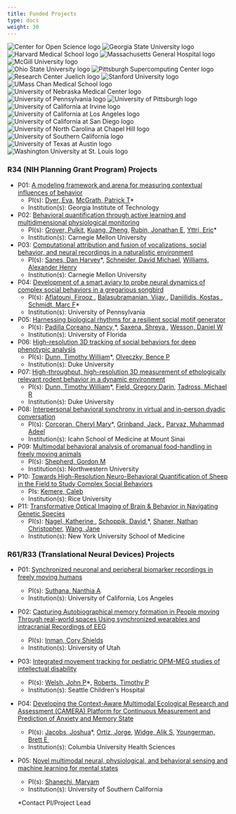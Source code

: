 ```yaml
---
title: Funded Projects
type: docs
weight: 30
---
```


<!-- Our efforts are substantially informed and enhanced through the breadth and depth of scientific expertise of our collaborators in both [Collaborative Projects](#collaborative-projects) and [Service Projects](#service-projects).

[Contact us](mailto:info@repronim.org) if you are interested in becoming a ReproNim Collaborative or Service Project. -->

<link rel="stylesheet" href="/css/logos.css">
<div class="container logos">
    <div class="logos-1">
        <img src="/images/logos/center-for-open-sience.png" alt="Center for Open Science logo" />
        <img src="/images/logos/georgia-state-university.png" alt="Georgia State University logo" />
        <img src="/images/logos/harvard-medical-school.png" alt="Harvard Medical School logo" />
        <img src="/images/logos/mgh.png" alt="Massachusetts General Hospital logo" />
        <img src="/images/logos/mcgill.png" alt="McGill University logo" />
    </div>
    <div>
        <img src="/images/logos/ohio-state-university.png" alt="Ohio State University logo" />
        <img src="/images/logos/psc.png" alt="Pittsburgh Supercomputing Center logo" />
        <img src="/images/logos/juelich.png" alt="Research Center Juelich logo" />
        <img src="/images/logos/stanford.png" alt="Stanford University logo" />
        <img src="/images/logos/umass-chan.png" alt="UMass Chan Medical School logo" />
    </div>
    <div>
        <img src="/images/logos/unmc.png" alt="University of Nebraska Medical Center logo" />
        <img src="/images/logos/university-of-pennsylvania.png" alt="University of Pennsylvania logo" />
        <img src="/images/logos/university-of-pittsburgh.png" alt="University of Pittsburgh logo" />
        <img src="/images/logos/uci.png" alt="University of California at Irvine logo" />
        <img src="/images/logos/ucla.png" alt="University of California at Los Angeles logo" />
    </div>
    <div>
        <img src="/images/logos/ucsd.png" alt="University of California at San Diego logo" />
        <img src="/images/logos/unc-chapel-hill.png" alt="University of North Carolina at Chapel Hill logo" />
        <img src="/images/logos/usc.png" alt="University of Southern California logo" />
        <img src="/images/logos/ut-austin.png" alt="University of Texas at Austin logo" />
        <img src="/images/logos/washington-university-at-st-louis.png" alt="Washington University at St. Louis logo" />
    </div>
</div>

### R34 (NIH Planning Grant Program) Projects

<!-- We are collaborating with numerous groups around the country and abroad to synergistically develop ReproNim tools in concert with (and as informed by) rapidly advancing technologies in a variety of areas including image analysis, workflow processing, data sourcing and hosting, and associated API developments.

The P41 Center Collaborative Projects (CPs) serve as technology drivers, users, and testbeds for the cutting-edge technology developed in P41 Technology and Research Development projects. -->

- P01: [A modeling framework and arena for measuring contextual influences of behavior](https://reporter.nih.gov/search/lVXfsunpaUqfmTQW0jRXmA/project-details/10786801)
  - PI(s): [Dyer, Eva](evadyer@gatech.edu),
    [McGrath, Patrick T](patrick.mcgrath@biology.gatech.edu)*
  - Institution(s): Georgia Institute of Technology
- P02: [Behavioral quantification through active learning and multidimensional physiological monitoring](https://reporter.nih.gov/search/9wx4cEt5ske-A88YXC9tyA/project-details/10786800)
  - PI(s): [Grover, Pulkit](pgrover@andrew.cmu.edu),
    [Kuang, Zheng](zhengkua@andrew.cmu.edu),
    [Rubin, Jonathan E](jonrubin@pitt.edu),
    [Yttri, Eric](eyttri@andrew.cmu.edu)*
  - Institution(s): Carnegie Mellon University
- P03: [Computational attribution and fusion of vocalizations, social behavior, and neural recordings in a naturalistic environment](https://reporter.nih.gov/search/rGFBDprnTkuFAoKdn5poIQ/project-details/10786899)
  - PI(s): [Sanes, Dan Harvey](dhs1@nyu.edu)*,
    [Schneider, David Michael](david.schneider@nyu.edu),
    [Williams, Alexander Henry](ahwillia@stanford.edu)
  - Institution(s): Carnegie Mellon University
- P04: [Development of a smart aviary to probe neural dynamics of complex social behaviors in a gregarious songbird](https://reporter.nih.gov/search/8oyFUGQ1mUW_hivhx91O7A/project-details/10786687)
  - PI(s): [Aflatouni, Firooz ](firooz@seas.upenn.edu),
    [Balasubramanian, Vijay ](vijay@physics.upenn.edu),
    [Daniilidis, Kostas ](kostas@cis.upenn.edu),
    [Schmidt, Marc F](marcschm@sas.upenn.edu)*
  - Institution(s): University of Pennsylvania
- P05: [Harnessing biological rhythms for a resilient social motif generator](https://reporter.nih.gov/search/O078sWhnFkaeTno7iDSyBw/project-details/10797723)
  - PI(s): [Padilla Coreano, Nancy ](npadillacoreano@ufl.edu)*,
    [Saxena, Shreya ](shreya.saxena@yale.edu),
    [Wesson, Daniel W](danielwesson@ufl.edu)
  - Institution(s): University of Florida
- P06: [High-resolution 3D tracking of social behaviors for deep phenotypic analysis](https://reporter.nih.gov/search/t8WADFOb80WhM891u1bwgg/project-details/10786685)
  - PI(s): [Dunn, Timothy William](timothy.dunn@duke.edu)*,
    [Olveczky, Bence P](olveczky@fas.harvard.edu)
  - Institution(s): Duke University
- P07: [High-throughput, high-resolution 3D measurement of ethologically relevant rodent behavior in a dynamic environment](https://reporter.nih.gov/search/KBKLXTA2UEOKMLhYCQIvZg/project-details/10786883)
  - PI(s): [Dunn, Timothy William](timothy.dunn@duke.edu)*,
    [Field, Gregory Darin](greg.d.field@gmail.com),
    [Tadross, Michael R](michael.tadross@duke.edu)
  - Institution(s): Duke University
- P08: [Interpersonal behavioral synchrony in virtual and in-person dyadic conversation](https://reporter.nih.gov/search/PkNqY-ET0kW0D3SfO6MoLA/project-details/10797870)
  - PI(s): [Corcoran, Cheryl Mary](cheryl.corcoran@mssm.edu)*,
    [Grinband, Jack ](jg2269@cumc.columbia.edu),
    [Parvaz, Muhammad Adeel](muhammad.parvaz@mssm.edu)
  - Institution(s): Icahn School of Medicine at Mount Sinai
- P09: [Multimodal behavioral analysis of oromanual food-handling in freely moving animals](https://reporter.nih.gov/search/5Wc6Oe9LGk6OglJVMNeRKw/project-details/10795435)
  - PI(s): [Shepherd, Gordon M](g-shepherd@northwestern.edu)
  - Institution(s): Northwestern University
- P10: [Towards High-Resolution Neuro-Behavioral Quantification of Sheep in the Field to Study Complex Social Behaviors](https://reporter.nih.gov/search/5Wc6Oe9LGk6OglJVMNeRKw/project-details/10786956)
  - PIs: [Kemere, Caleb ](caleb.kemere@rice.edu)
  - Institution(s): Rice University
- P11: [Transformative Optical Imaging of Brain & Behavior in Navigating Genetic Species](https://reporter.nih.gov/search/ftmhALHbiUCuSoFidVtlvQ/project-details/10786461)
  - PI(s): [Nagel, Katherine ](katherine.nagel@nyumc.org),
    [Schoppik, David ](david.schoppik@nyulangone.org)*,
    [Shaner, Nathan Christopher](ncshaner@ucsd.edu),
    [Wang, Jane ](zw24@cornell.edu)
  - Institution(s): New York University School of Medicine

### R61/R33 (Translational Neural Devices) Projects

- P01: [Synchronized neuronal and peripheral biomarker recordings in freely moving humans](https://reporter.nih.gov/search/iYWuFLFKV02NMxjmWYBzoA/project-details/10792386)
  - PI(s): [Suthana, Nanthia A](nsuthana@mednet.ucla.edu)
  - Institution(s): University of California, Los Angeles
- P02: [Capturing Autobiographical memory formation in People moving Through real-world spaces Using synchronized wearables and intracranial Recordings of EEG](https://reporter.nih.gov/search/d5uHWn4kKEmuyUDa6pyaNg/project-details/10792324)
  - PI(s): [Inman, Cory Shields](cory.inman@psych.utah.edu)
  - Institution(s): University of Utah
- P03: [Integrated movement tracking for pediatric OPM-MEG studies of intellectual disability](https://reporter.nih.gov/search/OyGvzxrwu0mcaz0ainOjYw/project-details/10792146)
  - PI(s): [Welsh, John P](jpwelsh@uw.edu)*,
  [Roberts, Timothy P](robertstim@chop.edu)
  - Institution(s): Seattle Children's Hospital
- P04: [Developing the Context-Aware Multimodal Ecological Research and Assessment (CAMERA) Platform for Continuous Measurement and Prediction of Anxiety and Memory State](https://reporter.nih.gov/search/mVgOCnwbrEKKmaPwBpSCqQ/project-details/10801782)
  - PI(s): [Jacobs, Joshua](joshua.jacobs@columbia.edu)*,
  [Ortiz, Jorge](jorge.ortiz@rutgers.edu),
  [Widge, Alik S](awidge@umn.edu),
  [Youngerman, Brett E ](bey2103@cumc.columbia.edu)
  - Institution(s): Columbia University Health Sciences
- P05: [Novel multimodal neural, physiological, and behavioral sensing and machine learning for mental states](https://reporter.nih.gov/search/asKY5_5QYEehWfAu-Lbsiw/project-details/10800578)
  - PI(s): [Shanechi, Maryam](shanechi@usc.edu)
  - Institution(s): University of Southern California

  *Contact PI/Project Lead
